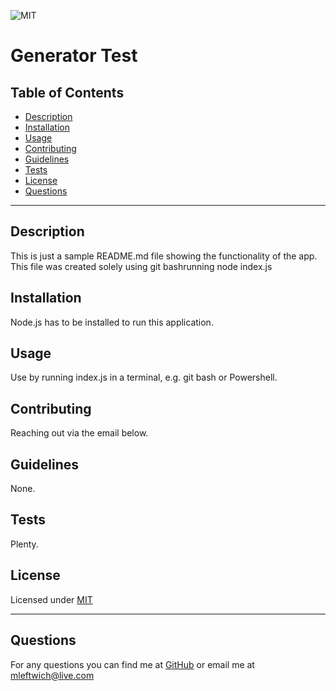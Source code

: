 
  ![MIT](https://img.shields.io/static/v1?label=License&message=MIT&color=green)
  # Generator Test
  
  ## Table of Contents
  * [Description](#description)
  * [Installation](#installation)
  * [Usage](#usage)
  * [Contributing](#contributing)
  * [Guidelines](#guidelines)
  * [Tests](#tests)
  * [License](#license)
  * [Questions](#questions)
---

  ## Description
  This is just a sample README.md file showing the functionality of the app. This file was created solely using git bashrunning node index.js

  ## Installation
   Node.js has to be installed to run this application.


  ## Usage
   Use by running index.js in a terminal, e.g. git bash or Powershell.


  ## Contributing
   Reaching out via the email below.


  ## Guidelines
   None.


  ## Tests
   Plenty.


  ## License
   Licensed under [MIT](https://opensource.org/licenses/MIT) 

   ---

  ## Questions
   For any questions you can find me at [GitHub](https://github.com/mleftwich) or email me at [mleftwich@live.com](mailto:mleftwich@live.com) 
